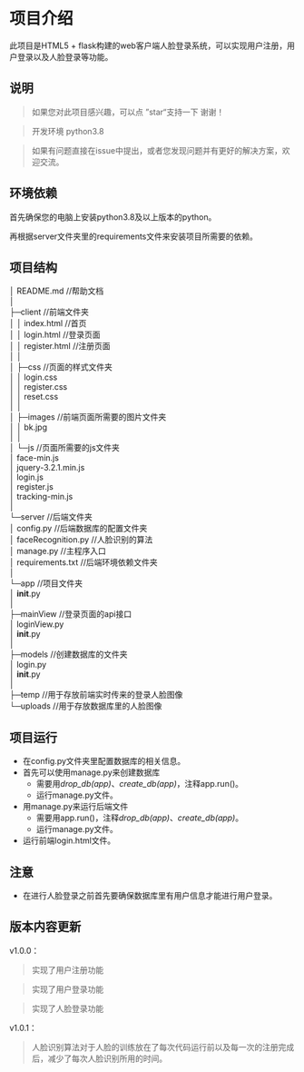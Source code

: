 # 项目介绍
此项目是HTML5 + flask构建的web客户端人脸登录系统，可以实现用户注册，用户登录以及人脸登录等功能。

## 说明

> 如果您对此项目感兴趣，可以点 ”star“支持一下 谢谢！    

>开发环境 python3.8 

>如果有问题直接在issue中提出，或者您发现问题并有更好的解决方案，欢迎交流。

## 环境依赖

首先确保您的电脑上安装python3.8及以上版本的python。

再根据server文件夹里的requirements文件来安装项目所需要的依赖。



## 项目结构

│  README.md    //帮助文档    
│  
├─client    //前端文件夹    
│  │  index.html     //首页    
│  │  login.html      //登录页面     
│  │  register.html    //注册页面    
│  │  
│  ├─css    //页面的样式文件夹    
│  │      login.css    
│  │      register.css    
│  │      reset.css    
│  │          
│  ├─images      //前端页面所需要的图片文件夹    
│  │      bk.jpg            
│  │         
│  └─js      //页面所需要的js文件夹       
│            face-min.js      
│            jquery-3.2.1.min.js       
│            login.js      
│            register.js          
│            tracking-min.js       
│                  
└─server     //后端文件夹       
    │  config.py     //后端数据库的配置文件夹        
    │  faceRecognition.py     //人脸识别的算法        
    │  manage.py     //主程序入口        
    │  requirements.txt     //后端环境依赖文件夹        
    │       
    └─app    //项目文件夹          
        │  __init__.py             
        │               
        ├─mainView    //登录页面的api接口        
        │      loginView.py    
        │      __init__.py    
        │          
        ├─models    //创建数据库的文件夹        
        │      login.py     
        │      __init__.py      
        │          
        ├─temp       //用于存放前端实时传来的登录人脸图像        
        └─uploads     //用于存放数据库里的人脸图像        
## 项目运行

* 在config.py文件夹里配置数据库的相关信息。
* 首先可以使用manage.py来创建数据库
  * 需要用*drop_db(app)*、*create_db(app)*，注释app.run()。
  * 运行manage.py文件。
* 用manage.py来运行后端文件
  * 需要用app.run()，注释*drop_db(app)*、*create_db(app)*。
  * 运行manage.py文件。
* 运行前端login.html文件。

## 注意

* 在进行人脸登录之前首先要确保数据库里有用户信息才能进行用户登录。



## 版本内容更新

v1.0.0：

>实现了用户注册功能

>实现了用户登录功能

>实现了人脸登录功能

v1.0.1：
>人脸识别算法对于人脸的训练放在了每次代码运行前以及每一次的注册完成后，减少了每次人脸识别所用的时间。